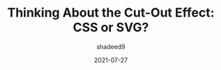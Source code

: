 ---
author: shadeed9
date: 2021-07-27
layout: post.njk
tags:
  - css
  - svg
  - techniques
target_url: https://ishadeed.com/article/thinking-about-the-cut-out-effect/
title: "Thinking About the Cut-Out Effect: CSS or SVG?"
---